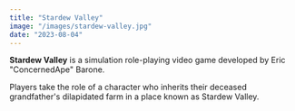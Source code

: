 ```yaml
---
title: "Stardew Valley"
image: "/images/stardew-valley.jpg"
date: "2023-08-04"
---
```

__Stardew Valley__ is a simulation role-playing video game developed by Eric "ConcernedApe" Barone.

 Players take the role of a character who inherits their deceased grandfather's dilapidated farm in a place known as Stardew Valley.